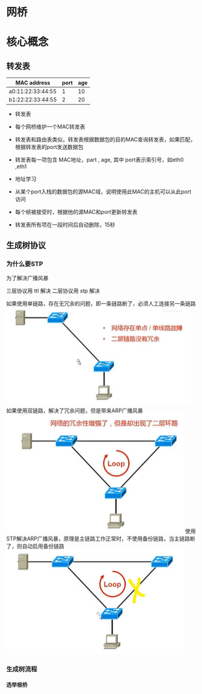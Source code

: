 # 网桥

# 核心概念 
## 转发表

| MAC address       | port | age |
| ----------------- | ---- | --- |
| a0:11:22:33:44:55 | 1    | 10  |
| b1:22:22:33:44:55 | 2    | 20  |

- 转发表
 - 每个网桥维护一个MAC转发表
 - 转发表和路由表类似，转发表根据数据包的目的MAC查询转发表，如果匹配，根据转发表的port发送数据包
 - 转发表每一项包含 MAC地址，part , age, 其中 port表示索引号，如eth0 ,eth1

- 地址学习
 - 从某个port入栈的数据包的源MAC域，说明使用此MAC的主机可以从此port访问
 - 每个帧被接受时，根据他的源MAC和port更新转发表
 - 转发表所有项在一段时间后自动删除，15秒

## 生成树协议
### 为什么要STP
为了解决广播风暴

三层协议用 ttl 解决 
二层协议用 stp 解决 

如果使用单链路，存在无冗余的问题，即一条链路断了，必须人工连接另一条链路
![](./pic/58.jpg)
如果使用双链路，解决了冗余问题，但是带来ARP广播风暴
![](./pic/59.jpg)
使用STP解决ARP广播风暴，原理是主链路工作正常时，不使用备份链路，当主链路断了，则自动启用备份链路
![](./pic/60.jpg)

### 生成树流程
#### 选举根桥






